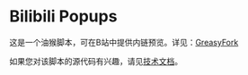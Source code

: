 # Bilibili Popups
这是一个油猴脚本，可在B站中提供内链预览。详见：[GreasyFork](https://greasyfork.org/zh-CN/scripts/436958-bilibili-popups)

如果您对该脚本的源代码有兴趣，请见[技术文档](doc.md)。
